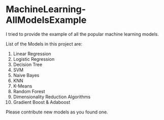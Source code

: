 # MachineLearning-AllModelsExample
I tried to provide the example of all the popular machine learning models. 

List of the Models in this project are:

1. Linear Regression
2. Logistic Regression
3. Decision Tree
4. SVM
5. Naive Bayes
6. KNN
7. K-Means
8. Random Forest
9. Dimensionality Reduction Algorithms
10. Gradient Boost & Adaboost


Please contribute new models as you found one. 
